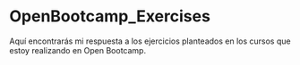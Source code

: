 # OpenBootcamp_Exercises

Aquí encontrarás mi respuesta a los ejercicios planteados en los cursos que estoy realizando en Open Bootcamp.
